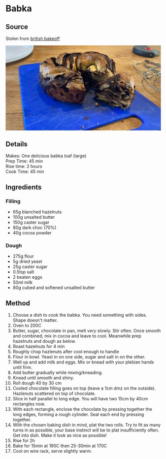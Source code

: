 # Babka

## Source
Stolen from [british bakeoff](https://thegreatbritishbakeoff.co.uk/recipes/all/paul-hollywood-chocolate-babka/)

![delicious babka image trust me](./pictures/babka.jpg)

## Details
Makes: One delicious babka loaf (large)\
Prep Time:  45 min\
Rise time:  2 hours\
Cook Time:  45 min

## Ingredients

### Filling
- 65g blanched hazelnuts
- 100g unsalted butter
- 150g caster sugar
- 80g dark choc (70%)
- 40g cocoa powder

### Dough
- 275g flour
- 5g dried yeast
- 25g caster sugar
- 0.5tsp salt
- 2 beaten eggs
- 50ml milk
- 80g cubed and softened unsalted butter


## Method
1. Choose a dish to cook the babka. You need something with sides. Shape doesn't matter.
1. Oven to 200C
1. Butter, sugar, chocolate in pan, melt *very* slowly. Stir often. Once smooth and combined, mix in cocoa and leave to cool. Meanwhile prep hazelnuts and dough as below.
1. Roast hazelnuts for 4 min
1. Roughly chop hazlenuts after cool enough to handle
1. Flour in bowl. Yeast in on one side, sugar and salt in on the other.
1. Well up and add milk and eggs. Mix or knead with your plebian hands until firm.
1. Add butter gradually while mixing/kneading.
1. Knead until smooth and shiny.
1. Roll dough 40 by 30 cm
1. Cooled chocolate filling goes on top (leave a 1cm dmz on the outside). Hazlenuts scattered on top of chocolate.
1. Slice in half parallel to long edge. You will have two 15cm by 40cm rectangles now.
1. With each rectangle, enclose the chocolate by pressing together the long edges, forming a rough cylinder. Seal each end by pressing together.
1. With the chosen baking dish in mind, plat the two rolls. Try to fit as many turns in as possible, your base instinct will be to plat insufficiently often. Get into dish. Make it look as nice as possible!
1. Rise for 2h
1. Bake for 15min at 190C then 25-30min at 170C
1. Cool on wire rack, serve slightly warm.


